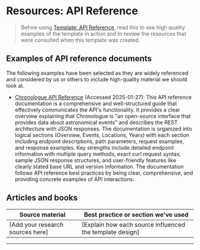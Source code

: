 # Resources: API Reference

>Before using [Template: API Reference](./template_api-reference.md), read this to see high quality examples of the template in action and to review the resources that were consulted when this template was created.

## Examples of API reference documents

The following examples have been selected as they are widely referenced and considered by us or others to include high-quality material we should look at.

* [Chronologue API Reference](https://chronologue.dev/octavia/api/api-reference_chronologue) (Accessed 2025-01-27):
This API reference documentation is a comprehensive and well-structured guide that effectively communicates the API's functionality.
It provides a clear overview explaining that Chronologue is "an open-source interface that provides data about astronomical events" and describes the REST architecture with JSON responses.
The documentation is organized into logical sections (Overview, Events, Locations, Years) with each section including endpoint descriptions, path parameters, request examples, and response examples.
Key strengths include detailed endpoint information with multiple query methods, exact curl request syntax, sample JSON response structures, and user-friendly features like clearly stated base URL and version information.
The documentation follows API reference best practices by being clear, comprehensive, and providing concrete examples of API interactions.

## Articles and books

| Source material | Best practice or section we've used |
| --------------- | ----------------------------------- |
| [Add your research sources here] | [Explain how each source influenced the template design] |

---
